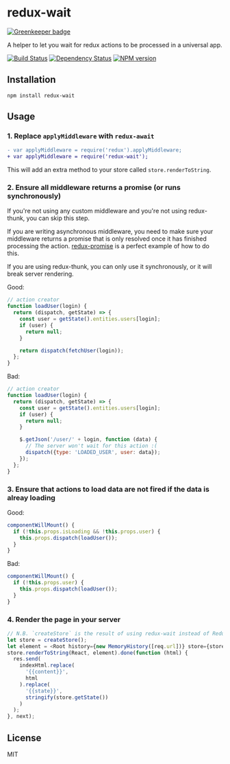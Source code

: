 # redux-wait

[![Greenkeeper badge](https://badges.greenkeeper.io/ForbesLindesay/redux-wait.svg)](https://greenkeeper.io/)

A helper to let you wait for redux actions to be processed in a universal app.

[![Build Status](https://img.shields.io/travis/ForbesLindesay/redux-wait/master.svg)](https://travis-ci.org/ForbesLindesay/redux-wait)
[![Dependency Status](https://img.shields.io/david/ForbesLindesay/redux-wait.svg)](https://david-dm.org/ForbesLindesay/redux-wait)
[![NPM version](https://img.shields.io/npm/v/redux-wait.svg)](https://www.npmjs.org/package/redux-wait)

## Installation

    npm install redux-wait


## Usage

### 1. Replace `applyMiddleware` with `redux-await`


```diff
- var applyMiddleware = require('redux').applyMiddleware;
+ var applyMiddleware = require('redux-wait');
```

This will add an extra method to your store called `store.renderToString`.

### 2. Ensure all middleware returns a promise (or runs synchronously)

If you're not using any custom middleware and you're not using redux-thunk, you can skip this step.

If you are writing asynchronous middleware, you need to make sure your middleware returns a promise
that is only resolved once it has finished processing the action.  [redux-promise](https://github.com/acdlite/redux-promise) is a perfect example of how to do this.

If you are using redux-thunk, you can only use it synchronously, or it will break server rendering.

Good:

```js
// action creator
function loadUser(login) {
  return (dispatch, getState) => {
    const user = getState().entities.users[login];
    if (user) {
      return null;
    }

    return dispatch(fetchUser(login));
  };
}
```

Bad:

```js
// action creator
function loadUser(login) {
  return (dispatch, getState) => {
    const user = getState().entities.users[login];
    if (user) {
      return null;
    }

    $.getJson('/user/' + login, function (data) {
      // The server won't wait for this action :(
      dispatch({type: 'LOADED_USER', user: data});
    });
  };
}
```

### 3. Ensure that actions to load data are not fired if the data is alreay loading

Good:

```js
componentWillMount() {
  if (!this.props.isLoading && !this.props.user) {
    this.props.dispatch(loadUser());
  }
}
```

Bad:

```js
componentWillMount() {
  if (!this.props.user) {
    this.props.dispatch(loadUser());
  }
}
```

### 4. Render the page in your server

```js
// N.B. `createStore` is the result of using redux-wait instead of Redux.applyMiddleware
let store = createStore();
let element = <Root history={new MemoryHistory([req.url])} store={store} />;
store.renderToString(React, element).done(function (html) {
  res.send(
    indexHtml.replace(
      '{{content}}',
      html
    ).replace(
      '{{state}}',
      stringify(store.getState())
    )
  );
}, next);
```

## License

  MIT

